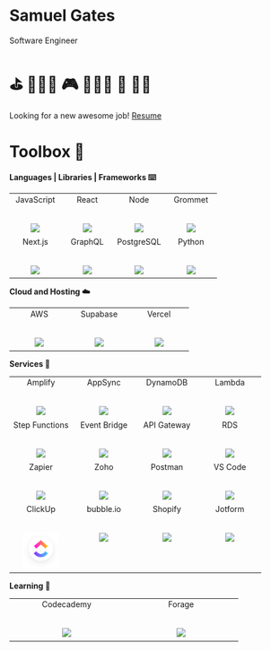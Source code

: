 # Samuel Gates
 Software Engineer

# ⛳️ 🏌🏻‍♂️  🎮 🧑🏽‍💻  🏈  🐕‍🦺

Looking for a new awesome job!
[Resume](https://resume.io/r/CbCSM6hF1)

# Toolbox 🧰
**Languages | Libraries | Frameworks ⌨️**
<table>
  <tbody>
    <tr valign="top">
      <td width="25%" align="center">
        <span>JavaScript</span><br><br><br>
        <img height="64px" src="https://cdn.svgporn.com/logos/javascript.svg">
      </td>
      <td width="25%" align="center">
        <span>React</span><br><br><br>
        <img height="64px" src="https://cdn.svgporn.com/logos/react.svg">
      </td>
      <td width="25%" align="center">
        <span>Node</span><br><br><br>
        <img height="64px" src="https://cdn.svgporn.com/logos/nodejs.svg">
      </td>
      <td width="25%" align="center">
        <span>Grommet</span><br><br><br>
        <img height="64px" src="https://cdn.svgporn.com/logos/grommet.svg">
      </td>
      </tr>
      <tr valign="top">
      <td width="25%" align="center">
        <span>Next.js</span><br><br><br>
        <img height="64px" src="https://cdn.svgporn.com/logos/nextjs-icon.svg">
      </td>
      <td width="25%" align="center">
        <span>GraphQL</span><br><br><br>
        <img height="64px" src="https://cdn.svgporn.com/logos/graphql.svg">
      </td>
      <td width="25%" align="center">
        <span>PostgreSQL</span><br><br><br>
        <img height="64px" src="https://cdn.svgporn.com/logos/postgresql.svg">
      </td>
      <td width="25%" align="center">
        <span>Python</span><br><br><br>
        <img height="64px" src="https://cdn.svgporn.com/logos/python.svg">
      </td>
    </tr>
  </tbody>
</table>

**Cloud and Hosting ☁️**

<table>
  <tbody>
  <tr valign="top">
      <td width="25%" align="center">
        <span>AWS</span><br><br><br>
        <img height="64px" src="https://cdn.svgporn.com/logos/aws.svg">
      </td>
      <td width="25%" align="center">
        <span>Supabase</span><br><br><br>
        <img height="64px" src="https://cdn.svgporn.com/logos/supabase-icon.svg">
      </td>
      <td width="25%" align="center">
        <span>Vercel</span><br><br><br>
        <img height="64px" src="https://cdn.svgporn.com/logos/vercel.svg">
      </td>
    </tr>
  </tbody>
</table>

**Services 📲**

<table>
  <tbody>
  <tr valign="top">
      <td width="25%" align="center">
        <span>Amplify</span><br><br><br>
        <img height="64px" src="https://cdn.svgporn.com/logos/aws-amplify.svg">
      </td>
      <td width="25%" align="center">
        <span>AppSync</span><br><br><br>
        <img height="64px" src="https://cdn.svgporn.com/logos/aws-appsync.svg">
      </td>
      <td width="25%" align="center">
        <span>DynamoDB</span><br><br><br>
        <img height="64px" src="https://cdn.svgporn.com/logos/aws-dynamodb.svg">
      </td>
      <td width="25%" align="center">
        <span>Lambda</span><br><br><br>
        <img height="64px" src="https://cdn.svgporn.com/logos/aws-lambda.svg">
      </td>
      </tr>
      <tr valign="top">
      <td width="25%" align="center">
        <span>Step Functions</span><br><br><br>
        <img height="64px" src="https://cdn.svgporn.com/logos/aws-step-functions.svg">
      </td>
      <td width="25%" align="center">
        <span>Event Bridge</span><br><br><br>
        <img height="64px" src="https://cdn.svgporn.com/logos/aws-eventbridge.svg">
      </td>
      <td width="25%" align="center">
        <span>API Gateway</span><br><br><br>
        <img height="64px" src="https://cdn.svgporn.com/logos/aws-api-gateway.svg">
      </td>
      <td width="25%" align="center">
        <span>RDS</span><br><br><br>
        <img height="64px" src="https://cdn.svgporn.com/logos/aws-rds.svg">
      </td>
    </tr>
    <tr valign="top">
      <td width="25%" align="center">
        <span>Zapier</span><br><br><br>
        <img height="64px" src="https://cdn.svgporn.com/logos/zapier-icon.svg">
      </td>
      <td width="25%" align="center">
        <span>Zoho</span><br><br><br>
        <img height="64px" src="https://cdn.svgporn.com/logos/zoho.svg">
      </td>
      <td width="25%" align="center">
        <span>Postman</span><br><br><br>
        <img height="64px" src="https://cdn.svgporn.com/logos/postman-icon.svg">
      </td>
      <td width="25%" align="center">
        <span>VS Code</span><br><br><br>
        <img height="64px" src="https://cdn.svgporn.com/logos/visual-studio-code.svg">
      </td>
    </tr>
    <tr valign="top">
      <td width="25%" align="center">
        <span>ClickUp</span><br><br><br>
        <img height="64px" src="https://raw.githubusercontent.com/sgates464/sgates464/main/desktop%20app%20-%20white%20rounded.svg">
      </td>
      <td width="25%" align="center">
        <span>bubble.io</span><br><br><br>
        <img height="64px" src="https://upload.wikimedia.org/wikipedia/commons/5/53/Bubble_Logo_no_code.svg">
      </td>
      <td width="25%" align="center">
        <span>Shopify</span><br><br><br>
        <img height="64px" src="https://cdn.svgporn.com/logos/shopify.svg">
      </td>
      <td width="25%" align="center">
        <span>Jotform</span><br><br><br>
        <img height="64px" src="https://www.jotform.com/resources/assets/icon/min/jotform-icon-white-400x400.png">
      </td>
    </tr>
  </tbody>
</table>

**Learning 📙**

<table>
  <tbody>
  <tr valign="top">
      <td width="25%" align="center">
        <span>Codecademy</span><br><br><br>
        <img height="64px" src="https://cdn.svgporn.com/logos/codecademy.svg">
      </td>
      <td width="25%" align="center">
        <span>Forage</span><br><br><br>
        <img height="64px" src="https://res.cloudinary.com/crunchbase-production/image/upload/c_lpad,h_170,w_170,f_auto,b_white,q_auto:eco,dpr_1/bmqzaiea8valgojn9vfs">
      </td>
    </tr>
  </tbody>
</table>

